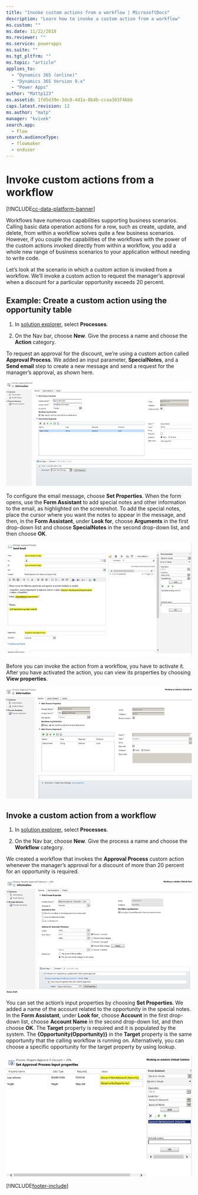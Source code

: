 ```yaml
---
title: "Invoke custom actions from a workflow | MicrosoftDocs"
description: "Learn how to invoke a custom action from a workflow"
ms.custom: ""
ms.date: 11/22/2018
ms.reviewer: ""
ms.service: powerapps
ms.suite: ""
ms.tgt_pltfrm: ""
ms.topic: "article"
applies_to: 
  - "Dynamics 365 (online)"
  - "Dynamics 365 Version 9.x"
  - "Power Apps"
author: "Mattp123"
ms.assetid: 1fd5d39e-3dc8-4d1a-8b4b-ccaa303f4bbb
caps.latest.revision: 12
ms.author: "matp"
manager: "kvivek"
search.app: 
  - Flow
search.audienceType: 
  - flowmaker
  - enduser
---
```



<!-- Be sure to update publication date. -->


# Invoke custom actions from a workflow


[!INCLUDE[cc-data-platform-banner](../../includes/cc-data-platform-banner.md)]

Workflows have numerous capabilities supporting business scenarios. Calling basic data operation actions for a row, such as create, update, and delete, from within a workflow solves quite a few business scenarios. However, if you couple the capabilities of the workflows with the power of the custom actions invoked directly from within a workflow, you add a whole new range of business scenarios to your application without needing to write code.  
  
Let’s look at the scenario in which a custom action is invoked from a workflow. We’ll invoke a custom action to request the manager’s approval when a discount for a particular opportunity exceeds 20 percent.  
  
<a name="action"></a>   
## Example: Create a custom action using the opportunity table
  
1. In [solution explorer](../model-driven-apps/advanced-navigation.md#solution-explorer), select **Processes**.  
  
2.  On the Nav bar, choose **New**. Give the process a name and choose the **Action** category.  
  
To request an approval for the discount, we’re using a custom action called **Approval Process**. We added an input parameter, **SpecialNotes**, and a **Send email** step to create a new message and send a request for the manager’s approval, as shown here.  
  
![Add a step &#45; send email](media/enable-custom-action-approval-proces-sadd-email.png "Add a step - send email")  
  
To configure the email message, choose **Set Properties**. When the form opens, use the **Form Assistant** to add special notes and other information to the email, as highlighted on the screenshot. To add the special notes, place the cursor where you want the notes to appear in the message, and then, in the **Form Assistant**, under **Look for**, choose **Arguments** in the first drop-down list and choose **SpecialNotes** in the second drop-down list, and then choose **OK**.  
  
![Set up email](media/enable-custom-action-approval-process-setup-email.png "Set up email")  
  
Before you can invoke the action from a workflow, you have to activate it. After you have activated the action, you can view its properties by choosing **View properties**.  
  
![Activate custom action &#45; approval process](media/enable-custom-action-approval-process-activate-action.png "Activate custom action - approval process")  
  
<a name="workflow"></a>   
## Invoke a custom action from a workflow  
  
1. In [solution explorer](../model-driven-apps/advanced-navigation.md#solution-explorer), select **Processes**.   
  
2.  On the Nav bar, choose **New**. Give the process a name and choose the **Workflow** category.  
  
We created a workflow that invokes the **Approval Process** custom action whenever the manager’s approval for a discount of more than 20 percent for an opportunity is required.  
  
![Set action properties from workflow](media/enable-custom-action-from-workflow.png "Set action properties from workflow")  
  
You can set the action’s input properties by choosing **Set Properties**. We added a name of the account related to the opportunity in the special notes. In the **Form Assistant**, under **Look for**, choose **Account** in the first drop-down list, choose **Account Name** in the second drop-down list, and then choose **OK**. The **Target** property is required and it is populated by the system. The **{Opportunity(Opportunity)}** in the **Target** property is the same opportunity that the calling workflow is running on. Alternatively, you can choose a specific opportunity for the target property by using lookup.  
  
![Set input parameters for ApprovalProcess action](media/enable-customaction-workflow-set-properties.png "Set input parameters for ApprovalProcess action")  
  





[!INCLUDE[footer-include](../../includes/footer-banner.md)]